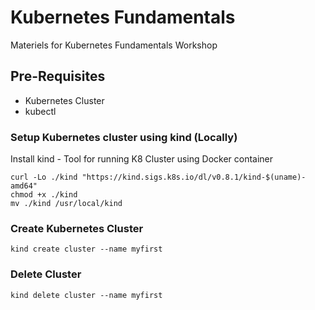 # Kubernetes Fundamentals

Materiels for Kubernetes Fundamentals Workshop

## Pre-Requisites

* Kubernetes Cluster
* kubectl

### Setup Kubernetes cluster using kind (Locally)

Install kind - Tool for running K8 Cluster using Docker container

```shell
curl -Lo ./kind "https://kind.sigs.k8s.io/dl/v0.8.1/kind-$(uname)-amd64"
chmod +x ./kind
mv ./kind /usr/local/kind
```

### Create Kubernetes Cluster

```
kind create cluster --name myfirst
```

### Delete Cluster

```
kind delete cluster --name myfirst
```